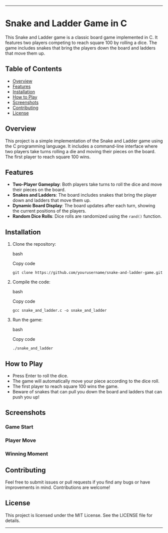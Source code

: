 
----------

# Snake and Ladder Game in C

This Snake and Ladder game is a classic board game implemented in C. It features two players competing to reach square 100 by rolling a dice. The game includes snakes that bring the players down the board and ladders that move them up.

## Table of Contents

-   [Overview](#overview)
-   [Features](#features)
-   [Installation](#installation)
-   [How to Play](#how-to-play)
-   [Screenshots](#screenshots)
-   [Contributing](#contributing)
-   [License](#license)

## Overview

This project is a simple implementation of the Snake and Ladder game using the C programming language. It includes a command-line interface where two players take turns rolling a die and moving their pieces on the board. The first player to reach square 100 wins.

## Features

-   **Two-Player Gameplay**: Both players take turns to roll the dice and move their pieces on the board.
-   **Snakes and Ladders**: The board includes snakes that bring the player down and ladders that move them up.
-   **Dynamic Board Display**: The board updates after each turn, showing the current positions of the players.
-   **Random Dice Rolls**: Dice rolls are randomized using the `rand()` function.

## Installation

1.  Clone the repository:
    
    bash
    
    Copy code
    
    `git clone https://github.com/yourusername/snake-and-ladder-game.git` 
    
2.  Compile the code:
    
    bash
    
    Copy code
    
    `gcc snake_and_ladder.c -o snake_and_ladder` 
    
3.  Run the game:
    
    bash
    
    Copy code
    
    `./snake_and_ladder` 
    

## How to Play

-   Press Enter to roll the dice.
-   The game will automatically move your piece according to the dice roll.
-   The first player to reach square 100 wins the game.
-   Beware of snakes that can pull you down the board and ladders that can push you up!

## Screenshots

### Game Start

### Player Move

### Winning Moment

## Contributing

Feel free to submit issues or pull requests if you find any bugs or have improvements in mind. Contributions are welcome!

## License

This project is licensed under the MIT License. See the LICENSE file for details.

----------
